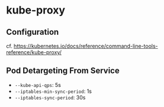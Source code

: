 # kube-proxy

## Configuration
cf. https://kubernetes.io/docs/reference/command-line-tools-reference/kube-proxy/

## Pod Detargeting From Service
* `--kube-api-qps`: 5s
* `--iptables-min-sync-period`: 1s
* `--iptables-sync-period`: 30s
